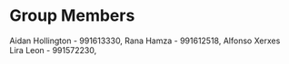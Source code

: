 # Group Members
Aidan Hollington - 991613330,
Rana Hamza - 991612518,
Alfonso Xerxes Lira Leon - 991572230,
